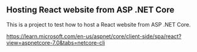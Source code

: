 ## Hosting React website from ASP .NET Core

This is a project to test how to host a React website from ASP .NET Core. 

https://learn.microsoft.com/en-us/aspnet/core/client-side/spa/react?view=aspnetcore-7.0&tabs=netcore-cli



